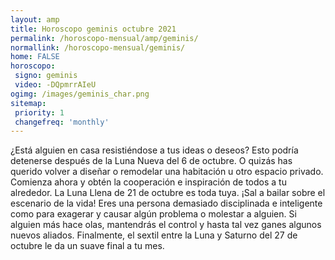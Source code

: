 ```yaml
---
layout: amp
title: Horoscopo geminis octubre 2021 
permalink: /horoscopo-mensual/amp/geminis/
normallink: /horoscopo-mensual/geminis/
home: FALSE
horoscopo:
 signo: geminis
 video: -DQpmrrAIeU
ogimg: /images/geminis_char.png
sitemap:
 priority: 1
 changefreq: 'monthly'
---
```



¿Está alguien en casa resistiéndose a tus ideas o deseos? Esto podría detenerse después de la Luna Nueva del 6 de octubre. O quizás has querido volver a diseñar o remodelar una habitación u otro espacio privado. Comienza ahora y obtén la cooperación e inspiración de todos a tu alrededor. La Luna Llena de 21 de octubre es toda tuya. ¡Sal a bailar sobre el escenario de la vida! Eres una persona demasiado disciplinada e inteligente como para exagerar y causar algún problema o molestar a alguien. Si alguien más hace olas, mantendrás el control y hasta tal vez ganes algunos nuevos aliados. Finalmente, el sextil entre la Luna y Saturno del 27 de octubre le da un suave final a tu mes.